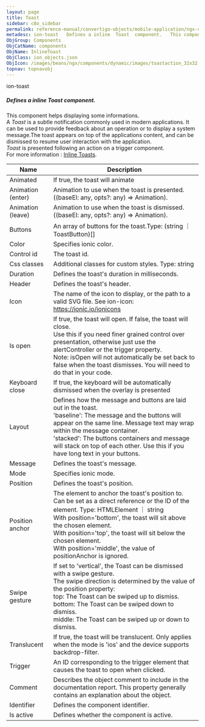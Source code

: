 ```yaml
---
layout: page
title: Toast
sidebar: c8o_sidebar
permalink: reference-manual/convertigo-objects/mobile-application/ngx-components/components/toast/
metadesc: ion-toast   Defines a inline  Toast  component.   This component helps displaying some informations. A  Toast  is a subtle notification commonly used 
ObjGroup: Components
ObjCatName: components
ObjName: InlineToast
ObjClass: ion_objects.json
ObjIcon: /images/beans/ngx/components/dynamic/images/toastaction_32x32.png
topnav: topnavobj
---
```

ion-toast <br/>

##### Defines a inline <i>Toast</i> component. <br/>

 This component helps displaying some informations.<br/>
A <i>Toast</i> is a subtle notification commonly used in modern applications. It can be used to provide feedback about an operation or to display a system message.The toast appears on top of the applications content, and can be dismissed to resume user interaction with the application.<br/>
<i>Toast</i> is presented following an action on a trigger component.<br/>
For more information : <a href='https://ionicframework.com/docs/api/toast#inline-toasts-recommended'>Inline Toasts</a>.

Name | Description 
--- | ---
Animated | If true, the toast will animate
Animation (enter) | Animation to use when the toast is presented. ((baseEl: any, opts?: any) => Animation).
Animation (leave) | Animation to use when the toast is dismissed. ((baseEl: any, opts?: any) => Animation).
Buttons | An array of buttons for the toast.Type: (string ｜ ToastButton)[]
Color | Specifies ionic color.
Control id | The toast id.
Css classes | Additional classes for custom styles. Type: string | string[]
Duration | Defines the toast's duration in milliseconds.
Header | Defines the toast's header.
Icon | The name of the icon to display, or the path to a valid SVG file. See ion-icon: https://ionic.io/ionicons
Is open | If true, the toast will open. If false, the toast will close.<br/>Use this if you need finer grained control over presentation, otherwise just use the alertController or the trigger property.<br/>Note: isOpen will not automatically be set back to false when the toast dismisses. You will need to do that in your code.
Keyboard close | If true, the keyboard will be automatically dismissed when the overlay is presented
Layout | Defines how the message and buttons are laid out in the toast.<br/>'baseline': The message and the buttons will appear on the same line. Message text may wrap within the message container.<br>'stacked': The buttons containers and message will stack on top of each other. Use this if you have long text in your buttons.
Message | Defines the toast's message.
Mode | Specifies ionic mode.
Position | Defines the toast's position.
Position anchor | The element to anchor the toast's position to.<br>Can be set as a direct reference or the ID of the element. Type: HTMLElement ｜ string<br/>With position='bottom', the toast will sit above the chosen element.<br>With position='top', the toast will sit below the chosen element.<br>With position='middle', the value of positionAnchor is ignored.
Swipe gesture | If set to 'vertical', the Toast can be dismissed with a swipe gesture.<br/>The swipe direction is determined by the value of the position property:<br> top: The Toast can be swiped up to dismiss.<br> bottom: The Toast can be swiped down to dismiss.<br> middle: The Toast can be swiped up or down to dismiss.<br>
Translucent | If true, the toast will be translucent. Only applies when the mode is 'ios' and the device supports backdrop-filter.
Trigger | An ID corresponding to the trigger element that causes the toast to open when clicked.
Comment | Describes the object comment to include in the documentation report.  This property generally contains an explanation about the object. 
Identifier | Defines the component identifier.  
Is active | Defines whether the component is active. 

